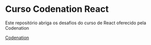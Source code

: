 # Curso Codenation React

Este repositório abriga os desafios do curso de React oferecido pela Codenation

[Codenation](https://www.codenation.dev/)
